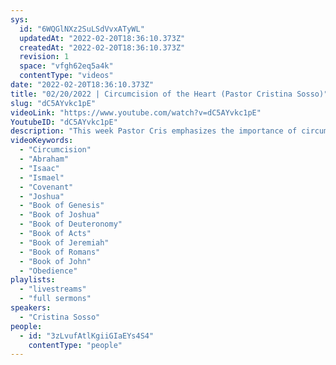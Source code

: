 ```yaml
---
sys:
  id: "6WQGlNXz2SuLSdVvxATyWL"
  updatedAt: "2022-02-20T18:36:10.373Z"
  createdAt: "2022-02-20T18:36:10.373Z"
  revision: 1
  space: "vfgh62eq5a4k"
  contentType: "videos"
date: "2022-02-20T18:36:10.373Z"
title: "02/20/2022 | Circumcision of the Heart (Pastor Cristina Sosso)"
slug: "dC5AYvkc1pE"
videoLink: "https://www.youtube.com/watch?v=dC5AYvkc1pE"
YoutubeID: "dC5AYvkc1pE"
description: "This week Pastor Cris emphasizes the importance of circumcising our hearts. It says in Romans 2:28 that circumcision is not merely outward or physical. Everything is spiritual first. In Acts 7:51 Stephen addressed the pharisees saying \"You stiff necked people! Your hearts and ear are still uncircumcised you are just like your ancestors: You always resist the Holy Spirit!\" So, this is the reason why we need to do this in our own lives, because if we don't circumcise our hearts, we will become stiff necked and resist the Holy Spirit. This sermon was delivered by Pastor Cris Sosso at Freedom Fellowship Church International on February 20, 2022.\n"
videoKeywords:
  - "Circumcision"
  - "Abraham"
  - "Isaac"
  - "Ismael"
  - "Covenant"
  - "Joshua"
  - "Book of Genesis"
  - "Book of Joshua"
  - "Book of Deuteronomy"
  - "Book of Acts"
  - "Book of Jeremiah"
  - "Book of Romans"
  - "Book of John"
  - "Obedience"
playlists:
  - "livestreams"
  - "full sermons"
speakers:
  - "Cristina Sosso"
people:
  - id: "3zLvufAtlKgiiGIaEYs4S4"
    contentType: "people"
---
```

